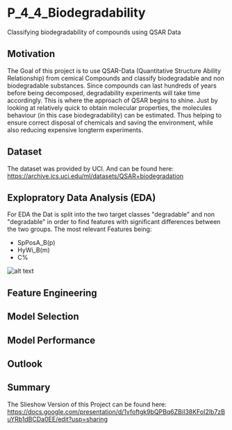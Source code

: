 # P_4_4_Biodegradability
Classifying biodegradability of compounds using QSAR Data

## Motivation
The Goal of this project is to use QSAR-Data (Quantitative Structure Ability Relationship) from cemical Compounds and classify biodegradable and non biodegradable substances. Since compounds can last hundreds of years before being decomposed, degradability experiments will take time accordingly. This is where the approach of QSAR begins to shine. Just by looking at relatively quick to obtain molecular properties, the molecules behaviour (in this case biodegradability) can be estimated. Thus helping to ensure correct disposal of chemicals and saving the environment, while also reducing expensive longterm experiments.

## Dataset
The dataset was provided by UCI. And can be found here:
https://archive.ics.uci.edu/ml/datasets/QSAR+biodegradation

## Explopratory Data Analysis (EDA)
For EDA the Dat is split into the two target classes "degradable" and non "degradable" in order to find features with significant differences between the two groups.
The most relevant Features being:

+ SpPosA_B(p)
+ HyWi_B(m)
+ C%

![alt text](https://github.com/Pietrassyk/P_4_4_Biodegradability/tree/master/Pictures/distritbution_plot_SpPosA_B(p).png "SpPosA_B(p)")


## Feature Engineering

## Model Selection

## Model Performance

## Outlook

## Summary
The Slieshow Version of this Project can be found here:
https://docs.google.com/presentation/d/1vfoftgk9bQPBq6ZBiI38KFoI2lb7zBuYRb1dBCDa0EE/edit?usp=sharing
